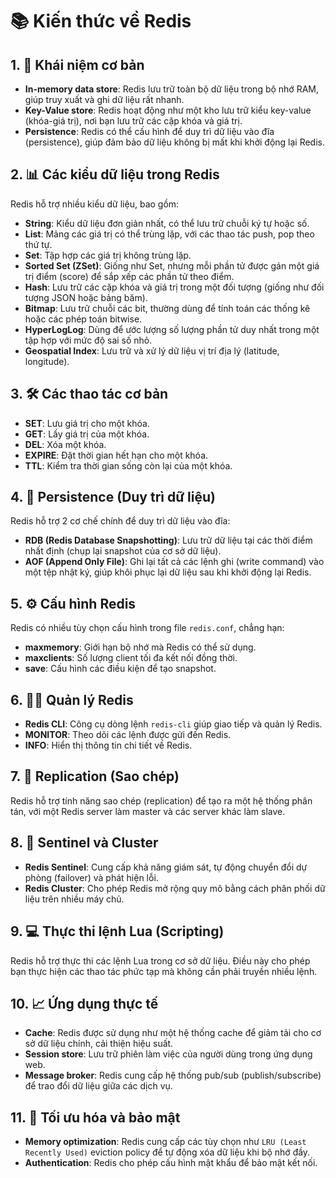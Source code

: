 # 📚 Kiến thức về Redis

## 1. 🧠 **Khái niệm cơ bản**
- **In-memory data store**: Redis lưu trữ toàn bộ dữ liệu trong bộ nhớ RAM, giúp truy xuất và ghi dữ liệu rất nhanh.
- **Key-Value store**: Redis hoạt động như một kho lưu trữ kiểu key-value (khóa-giá trị), nơi bạn lưu trữ các cặp khóa và giá trị.
- **Persistence**: Redis có thể cấu hình để duy trì dữ liệu vào đĩa (persistence), giúp đảm bảo dữ liệu không bị mất khi khởi động lại Redis.

## 2. 📊 **Các kiểu dữ liệu trong Redis**
Redis hỗ trợ nhiều kiểu dữ liệu, bao gồm:
- **String**: Kiểu dữ liệu đơn giản nhất, có thể lưu trữ chuỗi ký tự hoặc số.
- **List**: Mảng các giá trị có thể trùng lặp, với các thao tác push, pop theo thứ tự.
- **Set**: Tập hợp các giá trị không trùng lặp.
- **Sorted Set (ZSet)**: Giống như Set, nhưng mỗi phần tử được gán một giá trị điểm (score) để sắp xếp các phần tử theo điểm.
- **Hash**: Lưu trữ các cặp khóa và giá trị trong một đối tượng (giống như đối tượng JSON hoặc bảng băm).
- **Bitmap**: Lưu trữ chuỗi các bit, thường dùng để tính toán các thống kê hoặc các phép toán bitwise.
- **HyperLogLog**: Dùng để ước lượng số lượng phần tử duy nhất trong một tập hợp với mức độ sai số nhỏ.
- **Geospatial Index**: Lưu trữ và xử lý dữ liệu vị trí địa lý (latitude, longitude).

## 3. 🛠️ **Các thao tác cơ bản**
- **SET**: Lưu giá trị cho một khóa.
- **GET**: Lấy giá trị của một khóa.
- **DEL**: Xóa một khóa.
- **EXPIRE**: Đặt thời gian hết hạn cho một khóa.
- **TTL**: Kiểm tra thời gian sống còn lại của một khóa.

## 4. 💾 **Persistence (Duy trì dữ liệu)**
Redis hỗ trợ 2 cơ chế chính để duy trì dữ liệu vào đĩa:
- **RDB (Redis Database Snapshotting)**: Lưu trữ dữ liệu tại các thời điểm nhất định (chụp lại snapshot của cơ sở dữ liệu).
- **AOF (Append Only File)**: Ghi lại tất cả các lệnh ghi (write command) vào một tệp nhật ký, giúp khôi phục lại dữ liệu sau khi khởi động lại Redis.

## 5. ⚙️ **Cấu hình Redis**
Redis có nhiều tùy chọn cấu hình trong file `redis.conf`, chẳng hạn:
- **maxmemory**: Giới hạn bộ nhớ mà Redis có thể sử dụng.
- **maxclients**: Số lượng client tối đa kết nối đồng thời.
- **save**: Cấu hình các điều kiện để tạo snapshot.

## 6. 🧑‍💻 **Quản lý Redis**
- **Redis CLI**: Công cụ dòng lệnh `redis-cli` giúp giao tiếp và quản lý Redis.
- **MONITOR**: Theo dõi các lệnh được gửi đến Redis.
- **INFO**: Hiển thị thông tin chi tiết về Redis.

## 7. 🔄 **Replication (Sao chép)**
Redis hỗ trợ tính năng sao chép (replication) để tạo ra một hệ thống phân tán, với một Redis server làm master và các server khác làm slave.

## 8. 🚀 **Sentinel và Cluster**
- **Redis Sentinel**: Cung cấp khả năng giám sát, tự động chuyển đổi dự phòng (failover) và phát hiện lỗi.
- **Redis Cluster**: Cho phép Redis mở rộng quy mô bằng cách phân phối dữ liệu trên nhiều máy chủ.

## 9. 💻 **Thực thi lệnh Lua (Scripting)**
Redis hỗ trợ thực thi các lệnh Lua trong cơ sở dữ liệu. Điều này cho phép bạn thực hiện các thao tác phức tạp mà không cần phải truyền nhiều lệnh.

## 10. 📈 **Ứng dụng thực tế**
- **Cache**: Redis được sử dụng như một hệ thống cache để giảm tải cho cơ sở dữ liệu chính, cải thiện hiệu suất.
- **Session store**: Lưu trữ phiên làm việc của người dùng trong ứng dụng web.
- **Message broker**: Redis cung cấp hệ thống pub/sub (publish/subscribe) để trao đổi dữ liệu giữa các dịch vụ.

## 11. 🔐 **Tối ưu hóa và bảo mật**
- **Memory optimization**: Redis cung cấp các tùy chọn như `LRU (Least Recently Used)` eviction policy để tự động xóa dữ liệu khi bộ nhớ đầy.
- **Authentication**: Redis cho phép cấu hình mật khẩu để bảo mật kết nối.

